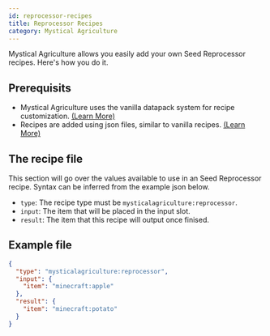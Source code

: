 ```yaml
---
id: reprocessor-recipes
title: Reprocessor Recipes
category: Mystical Agriculture
---
```


Mystical Agriculture allows you easily add your own Seed Reprocessor recipes. Here's how you do it.

## Prerequisits
- Mystical Agriculture uses the vanilla datapack system for recipe customization. [(Learn More)](https://minecraft.gamepedia.com/Data_pack)
- Recipes are added using json files, similar to vanilla recipes. [(Learn More)](https://minecraft.gamepedia.com/Recipe)

## The recipe file
This section will go over the values available to use in an Seed Reprocessor recipe. Syntax can be inferred from the example json below.
- `type`: The recipe type must be `mysticalagriculture:reprocessor`.
- `input`: The item that will be placed in the input slot.
- `result`: The item that this recipe will output once finised.

## Example file
```json
{
  "type": "mysticalagriculture:reprocessor",
  "input": {
    "item": "minecraft:apple"
  },
  "result": {
    "item": "minecraft:potato"
  }
}
```
